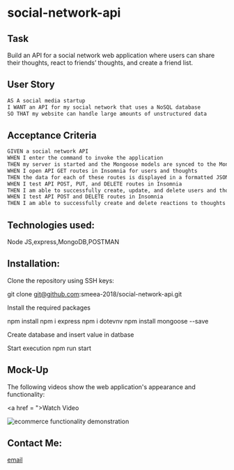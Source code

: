 # social-network-api

## Task

Build an API for a social network web application where users can share their thoughts, react to friends’ thoughts, and create a friend list.

## User Story

```md
AS A social media startup
I WANT an API for my social network that uses a NoSQL database
SO THAT my website can handle large amounts of unstructured data
```

## Acceptance Criteria

```md
GIVEN a social network API
WHEN I enter the command to invoke the application
THEN my server is started and the Mongoose models are synced to the MongoDB database
WHEN I open API GET routes in Insomnia for users and thoughts
THEN the data for each of these routes is displayed in a formatted JSON
WHEN I test API POST, PUT, and DELETE routes in Insomnia
THEN I am able to successfully create, update, and delete users and thoughts in my database
WHEN I test API POST and DELETE routes in Insomnia
THEN I am able to successfully create and delete reactions to thoughts and add and remove friends to a user’s friend list
```

## Technologies used:

Node JS,express,MongoDB,POSTMAN

## Installation:

Clone the repository using SSH keys:

git clone git@github.com:smeea-2018/social-network-api.git

Install the required packages

npm install
npm i express
npm i dotevnv
npm install mongoose --save

Create database and insert value in datbase

Start execution
npm run start

## Mock-Up

The following videos show the web application's appearance and functionality:

<a href = ">Watch Video </a>

![ecommerce functionality demonstration]()

## Contact Me:

<a href = "mailto: smeeaa131@gmail.com"> email </a>
